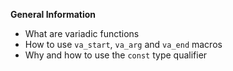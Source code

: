 **General Information**
-	What are variadic functions
-	How to use `va_start`, `va_arg` and `va_end` macros
-	Why and how to use the `const` type qualifier
